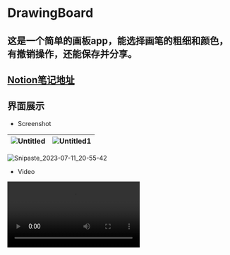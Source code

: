 # DrawingBoard
这是一个简单的画板app，能选择画笔的粗细和颜色，有撤销操作，还能保存并分享。
---
## [Notion笔记地址](https://longing-begonia-b5a.notion.site/demo-3c12af7d770e496f9c9b6c29fa975c48)

## 界面展示
- Screenshot

| ![Untitled](https://github.com/cenguofei/DrawingBoard/assets/72325667/0213cc7f-9871-4635-8809-e94501925cf6)   | ![Untitled1](https://github.com/cenguofei/DrawingBoard/assets/72325667/17d3aa5f-7fd4-41d4-9b21-487a6dd9e60e)    |
| ---- | ---- |

![Snipaste_2023-07-11_20-55-42](https://github.com/cenguofei/DrawingBoard/assets/72325667/829408e6-4f35-4db5-b920-ae2545ff64a8)

- Video

<video src="https://github.com/cenguofei/DrawingBoard/assets/72325667/f447d9d3-4e8f-46a3-bfcc-028afaa83a07"></video>
